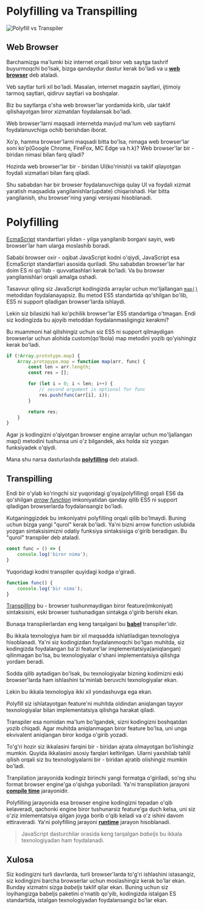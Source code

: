 # Polyfilling va Transpilling

![Polyfill vs Transpiler](https://i.ibb.co/Jrkfv5f/Webp-net-resizeimage.png)

## Web Browser

Barchamizga ma'lumki biz internet orqali biror veb saytga tashrif buyurmoqchi bo'lsak, bizga qandaydur dastur kerak bo'ladi va u [__web browser__](https://en.wikipedia.org/wiki/Web_browser) deb ataladi.

Veb saytlar turli xil bo'ladi. Masalan, internet magazin saytlari, ijtimoiy tarmoq saytlari, qidiruv saytlari va boshqalar. 

Biz bu saytlarga o'sha web browser'lar yordamida kirib, ular taklif qilishayotgan biror xizmatdan foydalansak bo'ladi. 

Web browser'larni maqsadi internetda mavjud ma'lum veb saytlarni foydalanuvchiga ochib berishdan iborat.

Xo'p, hamma browser'larni maqsadi bitta bo'lsa, nimaga web browser'lar soni ko'p(Google Chrome, FireFox, MC Edge va h.k)? Web browser'lar bir - biridan nimasi bilan farq qiladi?

Hozirda web browser'lar bir - biridan UI(ko'rinish)i va taklif qilayotgan foydali xizmatlari bilan farq qiladi. 

Shu sababdan har bir browser foydalanuvchiga qulay UI va foydali xizmat yaratish maqsadida yangilanishlar(update) chiqarishadi. Har bitta yangilanish, shu browser'ning yangi versiyasi hisoblanadi.

# Polyfilling

[EcmaScript](https://en.wikipedia.org/wiki/ECMAScript) standartlari yildan - yilga yangilanib borgani sayin, web browser'lar ham ularga moslashib boradi. 

Sababi browser oxir - oqibat JavaScript kodni o'qiydi, JavaScript esa EcmaScript standartlari asosida quriladi. Shu sababdan browser'lar har doim ES ni qo'llab - quvvatlashlari kerak bo'ladi. Va bu browser yangilanishlari orqali amalga oshadi.

Tasavvur qiling siz JavaScript kodingizda arraylar uchun mo'ljallangan [`map()`](https://developer.mozilla.org/en-US/docs/Web/JavaScript/Reference/Global_Objects/Array/map) metodidan foydalanayapsiz. Bu metod ES5 standartida qo'shilgan bo'lib, ES5 ni support qiladigan browser'larda ishlaydi. 

Lekin siz bilasizki hali ko'pchilik browser'lar ES5 standartiga o'tmagan. Endi siz kodingizda bu ajoyib metoddan foydalanmasligingiz kerakmi?

Bu muammoni hal qilishingiz uchun siz ES5 ni support qilmaydigan browserlar uchun alohida custom(qo'lbola) map metodini yozib qo'yishingiz kerak bo'ladi.

```js
if (!Array.prototype.map) {
    Array.protopype.map = function map(arr, func) {
        const len = arr.length;
        const res = [];

        for (let i = 0; i < len; i++) {
            // second argument is optional for func
            res.push(func(arr[i], i));
        }

        return res;
    }
}
```

Agar js kodingizni o'qiyotgan browser engine arraylar uchun mo'ljallangan map() metodini tushunsa uni o'z bilgandek, aks holda siz yozgan funksiyadek o'qiydi.

Mana shu narsa dasturlashda [__polyfilling__](https://developer.mozilla.org/en-US/docs/Glossary/Polyfill) deb ataladi.

## Transpilling

Endi bir o'ylab ko'ringchi siz yuqoridagi g'oya(polyfilling) orqali ES6 da qo'shilgan [_arrow function_](https://developer.mozilla.org/en-US/docs/Web/JavaScript/Reference/Functions/Arrow_functions) imkoniyatidan qanday qilib ES5 ni support qiladigan browserlarda foydalansangiz bo'ladi.

Kutganinggizdek bu imkoniyatni polyfilling orqali qilib bo'lmaydi. Buning uchun bizga yangi "qurol" kerak bo'ladi. Ya'ni bizni arrow function uslubida yozgan sintaksisimizni odatiy funksiya sintaksisiga o'girib beradigan. Bu "qurol" transpiler deb ataladi.

```js
const func = () => {
    console.log('biror nima');
}
```

Yuqoridagi kodni transpiler quyidagi kodga o'giradi.

```js
function func() {
    console.log('bir nima');
}
```

[Transpilling](https://developer.mozilla.org/en-US/docs/Glossary/Compile) bu - browser tushunmaydigan biror feature(imkoniyat) sintaksisini, eski browser tushunadigan sintakga o'girib berishi ekan.

Bunaqa transpilerlardan eng keng tarqalgani bu [__babel__](https://babeljs.io/) transpiler'idir.

Bu ikkala texnologiya ham bir xil maqsadda ishlatiladigan texnologiya hisoblanadi. Ya'ni siz kodingizdan foydalanmoqchi bo'lgan muhitda, siz kodingizda foydalangan ba'zi feature'lar implementatsiya(aniqlangan) qilinmagan bo'lsa, bu texnologiyalar o'shani implementatsiya qilishga yordam beradi.

Sodda qilib aytadigan bo'lsak, bu texnologiyalar bizning kodimizni eski browser'larda ham ishlashini ta'minlab beruvchi texnologiyalar ekan.

Lekin bu ikkala texnologiya ikki xil yondashuvga ega ekan.

Polyfill siz ishlatayotgan feature'ni muhitda oldindan aniqlangan tayyor texnologiyalar bilan implementatsiya qilishga harakat qiladi.

Transpiler esa nomidan ma'lum bo'lgandek, sizni kodingizni boshqatdan yozib chiqadi. Agar muhitda aniqlanmagan biror feature bo'lsa, uni unga ekvivalent aniqlangan biror kodga o'girib yozadi.

To'g'ri hozir siz ikkalasini farqini bir - biridan ajrata olmayotgan bo'lishingiz mumkin. Quyida ikkalasini asosiy farqlari keltirilgan. Ularni yaxshilab tahlil qilish orqali siz bu texnologiyalarni bir - biridan ajratib olishingiz mumkin bo'ladi.

Tranpilation jarayonida kodingiz birinchi yangi formatga o'giriladi, so'ng shu format browser engine'ga o'qishga yuboriladi. Ya'ni transpilation jarayoni [__compile time__](https://en.wikipedia.org/wiki/Compile_time) jarayonidir.

Polyfilling jarayonida esa browser engine kodingizni tepadan o'qib kelaveradi, qachonki engine biror tushunarsiz feature'ga duch kelsa, uni siz o'ziz imlementatsiya qilgan joyga borib o'qib keladi va o'z ishini davom ettiraveradi. Ya'ni polyfilling jarayoni [__runtime__](https://en.wikipedia.org/wiki/Runtime_system) jarayon hisoblanadi.

>JavaScript dasturchilar orasida keng tarqalgan _babeljs_ bu ikkala texnologiyadan ham foydalanadi.

## Xulosa

Siz kodingizni turli davrlarda, turli browser'larda to'g'ri ishlashini istasangiz, siz kodingizni barcha browserlar uchun moslashingiz kerak bo'lar ekan. Bunday xizmatni sizga _babeljs_ taklif qilar ekan. Buning uchun siz loyihangizga babeljs paketini o'rnatib qo'yib, kodingizda istalgan ES standartida, istalgan texnologiyadan foydalansangiz bo'lar ekan. 